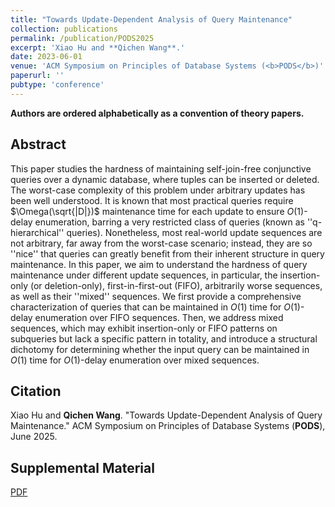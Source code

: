 ```yaml
---
title: "Towards Update-Dependent Analysis of Query Maintenance"
collection: publications
permalink: /publication/PODS2025
excerpt: 'Xiao Hu and **Qichen Wang**.'
date: 2023-06-01
venue: 'ACM Symposium on Principles of Database Systems (<b>PODS</b>)'
paperurl: ''
pubtype: 'conference'
---
```


**Authors are ordered alphabetically as a convention of theory papers.**

## Abstract

This paper studies the hardness of maintaining self-join-free conjunctive queries over a dynamic database, where tuples can be inserted or deleted. The worst-case complexity of this problem under arbitrary updates has been well understood. It is known that most practical queries require $\Omega(\sqrt{|D|})$ maintenance time for each update to ensure $O(1)$-delay enumeration, barring a very restricted class of queries (known as  ''q-hierarchical'' queries). Nonetheless, most real-world update sequences are not arbitrary, far away from the worst-case scenario; instead, they are so ''nice'' that queries can greatly benefit from their inherent structure in query maintenance.  In this paper, we aim to understand the hardness of query maintenance under different update sequences, in particular, the insertion-only (or deletion-only), first-in-first-out (FIFO), arbitrarily worse sequences, as well as their ''mixed'' sequences. We first provide a comprehensive characterization of queries that can be maintained in $O(1)$ time for $O(1)$-delay enumeration over FIFO sequences. Then, we address mixed sequences, which may exhibit insertion-only or FIFO patterns on subqueries but lack a specific pattern in totality, and introduce a structural dichotomy for determining whether the input query can be maintained in $O(1)$ time for $O(1)$-delay enumeration over mixed sequences. 

## Citation

Xiao Hu and **Qichen Wang**. "Towards Update-Dependent Analysis of Query Maintenance." ACM Symposium on Principles of Database Systems (**PODS**), June 2025. 

## Supplemental Material

[PDF]()


<!-- citation: 'Your Name, You. (2010). &quot;Paper Title Number 2.&quot; <i>Journal 1</i>. 1(2).'
This paper is about the number 2. The number 3 is left for future work.

[Download paper here](http://academicpages.github.io/files/paper2.pdf)

Recommended citation: Your Name, You. (2010). "Paper Title Number 2." <i>Journal 1</i>. 1(2). -->

